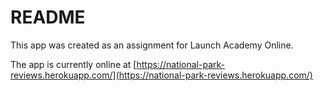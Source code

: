 # README

This app was created as an assignment for Launch Academy Online.

The app is currently online at [https://national-park-reviews.herokuapp.com/](https://national-park-reviews.herokuapp.com/)
